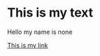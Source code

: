 # This is my text

Hello my name is none

[This is my link](https://www.google.com/chrome/browser/desktop/index.html)
